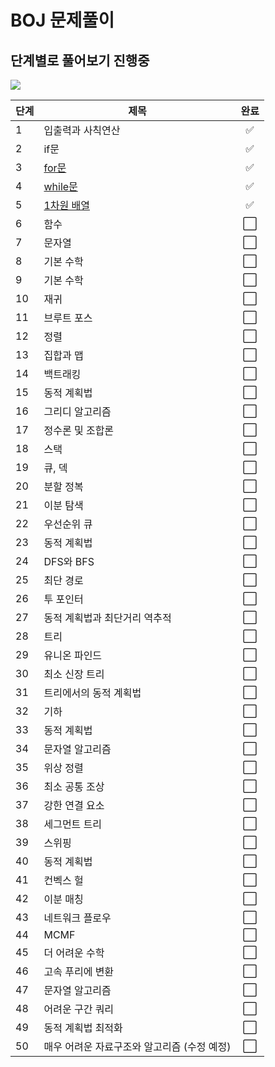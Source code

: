 # BOJ 문제풀이

## 단계별로 풀어보기 진행중

<img src="https://img.shields.io/badge/language-python-blue"/></a>

|단계|제목|완료|
|------|---|:---:|
|1 |입출력과 사칙연산| ✅ |
|2 |if문| ✅ |
|3 |[for문](https://github.com/juuxx/baekjun/tree/master/for%EB%AC%B8)| ✅ |
|4 |[while문](https://github.com/juuxx/baekjun/tree/master/while%EB%AC%B8)| ✅ |
|5 |[1차원 배열](https://github.com/juuxx/baekjun/tree/master/1%EC%B0%A8%EC%9B%90%EB%B0%B0%EC%97%B4)| ✅ |
|6 |함수| ⬜ |
|7 |문자열| ⬜ |
|8 |기본 수학| ⬜ |
|9 |기본 수학| ⬜ |
|10|재귀| ⬜ |
|11|브루트 포스| ⬜ |
|12|정렬| ⬜ |
|13|집합과 맵| ⬜ |
|14|백트래킹| ⬜ |
|15|동적 계획법| ⬜ |
|16|그리디 알고리즘| ⬜ |
|17|정수론 및 조합론| ⬜ |
|18|스택| ⬜ |
|19|큐, 덱| ⬜ |
|20|분할 정복| ⬜ |
|21|이분 탐색| ⬜ |
|22|우선순위 큐| ⬜ |
|23|동적 계획법| ⬜ |
|24|DFS와 BFS| ⬜ |
|25|최단 경로| ⬜ |
|26|투 포인터| ⬜ |
|27|동적 계획법과 최단거리 역추적| ⬜ |
|28|트리| ⬜ |
|29|유니온 파인드| ⬜ |
|30|최소 신장 트리| ⬜ |
|31|트리에서의 동적 계획법| ⬜ |
|32|기하| ⬜ |
|33|동적 계획법| ⬜ |
|34|문자열 알고리즘| ⬜ |
|35|위상 정렬| ⬜ |
|36|최소 공통 조상| ⬜ |
|37|강한 연결 요소| ⬜ |
|38|세그먼트 트리| ⬜ |
|39|스위핑| ⬜ |
|40|동적 계획법| ⬜ |
|41|컨벡스 헐| ⬜ |
|42|이분 매칭| ⬜ |
|43|네트워크 플로우| ⬜ |
|44|MCMF| ⬜ |
|45|더 어려운 수학| ⬜ |
|46|고속 푸리에 변환| ⬜ |
|47|문자열 알고리즘| ⬜ |
|48|어려운 구간 쿼리| ⬜ |
|49|동적 계획법 최적화| ⬜ |
|50|매우 어려운 자료구조와 알고리즘 (수정 예정)| ⬜ |

